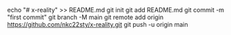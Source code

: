 echo "# x-reality" >> README.md
git init
git add README.md
git commit -m "first commit"
git branch -M main
git remote add origin https://github.com/nkc22sty/x-reality.git
git push -u origin main
